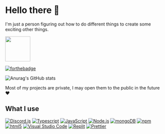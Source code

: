 # Hello there 👋
I'm just a person figuring out how to do different things to create some exciting other things.

<a href="https://bio.dzlandis.com">
<img height="80px" src="https://discord.c99.nl/widget/theme-4/259708781166985217.png" />
</a>

[![forthebadge](https://forthebadge.com/images/badges/made-with-crayons.svg)](https://forthebadge.com)

![Anurag's GitHub stats](https://github-readme-stats.vercel.app/api?username=dzlandis&show_icons=true&theme=dark)

Most of my projects are private, I may open them to the public in the future ♥

## What I use
[<img alt="Discord.js" src="https://img.shields.io/badge/-Discord.js-17212f?style=flat-square&logo=Discord&logoColor=white" />](https://discord.js.org/#/) [<img alt="Typescript" src="https://img.shields.io/badge/-Typescript-007acc?style=flat-square&logo=typescript&logoColor=white" />](https://www.typescriptlang.org/) [<img alt="JavaScript" src="https://img.shields.io/badge/-JavaScript-edb200?style=flat-square&logo=javascript&logoColor=white" />](https://developer.mozilla.org/en-US/docs/Web/JavaScript) [<img alt="Node.js" src="https://img.shields.io/badge/-Node.js-43853d?style=flat-square&logo=Node.js&logoColor=white" />](https://nodejs.org) [<img alt="mongoDB" src="https://img.shields.io/badge/-mongoDB-4fb23f?style=flat-square&logo=mongodb&logoColor=white" />](https://mongodb.com)  [<img alt="npm" src="https://img.shields.io/badge/-NPM-CB3837?style=flat-square&logo=npm&logoColor=white" />](https://npmjs.com) [<img alt="html5" src="https://img.shields.io/badge/-HTML5-E34F26?style=flat-square&logo=html5&logoColor=white" />](https://developer.mozilla.org/en-US/docs/Web/Guide/HTML/HTML5) [<img alt="Visual Studio Code" src="https://img.shields.io/badge/-Visual Studio Code-007ACC?style=flat-square&logo=visual-studio-code&logoColor=white" />](https://code.visualstudio.com/) [<img alt="Replit" src="https://img.shields.io/badge/-Replit-000000?style=flat-square&logo=Replit&logoColor=white" />](https://replit.com) [<img alt="Prettier" src="https://img.shields.io/badge/-Prettier-F7B93E?style=flat-square&logo=prettier&logoColor=white" />](https://prettier.io/)
<!--
**dzlandis/dzlandis** is a ✨ _special_ ✨ repository because its `README.md` (this file) appears on your GitHub profile.

Here are some ideas to get you started:
[![Top Langs](https://github-readme-stats.vercel.app/api/top-langs/?username=dzlandis&layout=compact)](https://github.com/anuraghazra/github-readme-stats)
- 🔭 I’m currently working on some random project in a Replit probably.
- 🌱 I’m currently learning JS
- 👯 I’m looking to collaborate on ...
- 🤔 I’m looking for help with ...
- 💬 Ask me about ...
- 📫 How to reach me: ...
- 😄 Pronouns: ...
- ⚡ Fun fact: ...
-->
